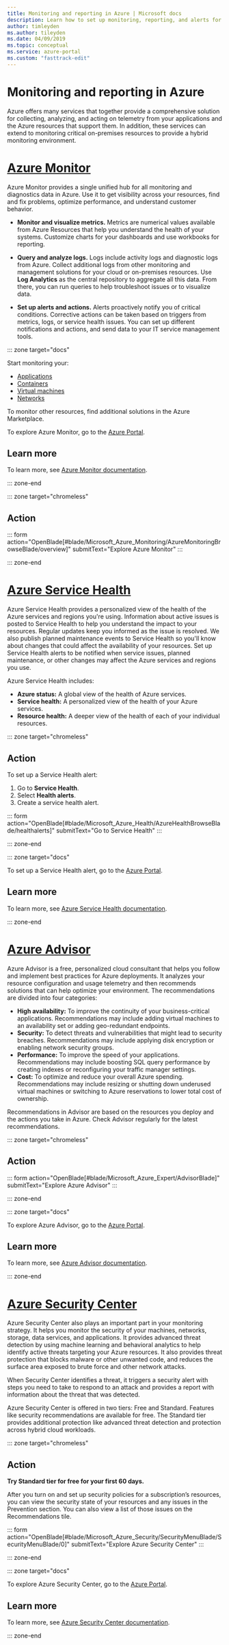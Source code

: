 ```yaml
---
title: Monitoring and reporting in Azure | Microsoft docs
description: Learn how to set up monitoring, reporting, and alerts for your Azure management environment
author: timleyden
ms.author: tileyden
ms.date: 04/09/2019
ms.topic: conceptual
ms.service: azure-portal
ms.custom: "fasttrack-edit"
---
```


# Monitoring and reporting in Azure

Azure offers many services that together provide a comprehensive solution for collecting, analyzing, and acting on telemetry from your applications and the Azure resources that support them. In addition, these services can extend to monitoring critical on-premises resources to provide a hybrid monitoring environment.

# [Azure Monitor](#tab/AzureMonitor)

Azure Monitor provides a single unified hub for all monitoring and diagnostics data in Azure. Use it to get visibility across your resources, find and fix problems, optimize performance, and understand customer behavior.

- **Monitor and visualize metrics.** Metrics are numerical values available from Azure Resources that help you understand the health of your systems. Customize charts for your dashboards and use workbooks for reporting.

- **Query and analyze logs.** Logs include activity logs and diagnostic logs from Azure. Collect additional logs from other monitoring and management solutions for your cloud or on-premises resources. Use **Log Analytics** as the central repository to aggregate all this data. From there, you can run queries to help troubleshoot issues or to visualize data.

- **Set up alerts and actions.** Alerts proactively notify you of critical conditions. Corrective actions can be taken based on triggers from metrics, logs, or service health issues. You can set up different notifications and actions, and send data to your IT service management tools.

::: zone target="docs"

 Start monitoring your:

- [Applications](/azure/application-insights/app-insights-overview)
- [Containers](/azure/monitoring/monitoring-container-overview)
- [Virtual machines](/azure/monitoring/monitoring-service-map)
- [Networks](/azure/networking/network-monitoring-overview)

To monitor other resources, find additional solutions in the Azure Marketplace.

To explore Azure Monitor, go to the [Azure Portal](https://portal.azure.com/#blade/Microsoft_Azure_Monitoring/AzureMonitoringBrowseBlade/overview).

## Learn more

To learn more, see [Azure Monitor documentation](/azure/monitoring-and-diagnostics/).

::: zone-end

::: zone target="chromeless"

## Action

::: form action="OpenBlade[#blade/Microsoft_Azure_Monitoring/AzureMonitoringBrowseBlade/overview]" submitText="Explore Azure Monitor" :::

::: zone-end

# [Azure Service Health](#tab/AzureServiceHealth)

Azure Service Health provides a personalized view of the health of the Azure services and regions you're using. Information about active issues is posted to Service Health to help you understand the impact to your resources. Regular updates keep you informed as the issue is resolved. We also publish planned maintenance events to Service Health so you'll know about changes that could affect the availability of your resources. Set up Service Health alerts to be notified when service issues, planned maintenance, or other changes may affect the Azure services and regions you use.

Azure Service Health includes:

- **Azure status:** A global view of the health of Azure services.
- **Service health:** A personalized view of the health of your Azure services.
- **Resource health:** A deeper view of the health of each of your individual resources.

::: zone target="chromeless"

<!-- markdownlint-disable MD024 -->

## Action

To set up a Service Health alert:

1. Go to **Service Health**.
2. Select **Health alerts**.
3. Create a service health alert.

::: form action="OpenBlade[#blade/Microsoft_Azure_Health/AzureHealthBrowseBlade/healthalerts]" submitText="Go to Service Health" :::

::: zone-end

::: zone target="docs"

To set up a Service Health alert, go to the [Azure Portal](https://portal.azure.com/#blade/Microsoft_Azure_Health/AzureHealthBrowseBlade/healthalerts).

## Learn more

To learn more, see [Azure Service Health documentation](/azure/service-health/).

::: zone-end

# [Azure Advisor](#tab/AzureAdvisor)

Azure Advisor is a free, personalized cloud consultant that helps you follow and implement best practices for Azure deployments. It analyzes your resource configuration and usage telemetry and then recommends solutions that can help optimize your environment. The recommendations are divided into four categories:

- **High availability:** To improve the continuity of your business-critical applications. Recommendations may include adding virtual machines to an availability set or adding geo-redundant endpoints.
- **Security:** To detect threats and vulnerabilities that might lead to security breaches. Recommendations may include applying disk encryption or enabling network security groups.
- **Performance:** To improve the speed of your applications. Recommendations may include boosting SQL query performance by creating indexes or reconfiguring your traffic manager settings.
- **Cost:** To optimize and reduce your overall Azure spending. Recommendations may include resizing or shutting down underused virtual machines or switching to Azure reservations to lower total cost of ownership.

Recommendations in Advisor are based on the resources you deploy and the actions you take in Azure. Check Advisor regularly for the latest recommendations.

::: zone target="chromeless"

## Action

::: form action="OpenBlade[#blade/Microsoft_Azure_Expert/AdvisorBlade]" submitText="Explore Azure Advisor" :::

::: zone-end

::: zone target="docs"

To explore Azure Advisor, go to the [Azure Portal](https://portal.azure.com/#blade/Microsoft_Azure_Expert/AdvisorBlade).

## Learn more

To learn more, see [Azure Advisor documentation](/azure/advisor/).

::: zone-end

# [Azure Security Center](#tab/AzureSecurityCenter)

Azure Security Center also plays an important part in your monitoring strategy. It helps you monitor the security of your machines, networks, storage, data services, and applications. It provides advanced threat detection by using machine learning and behavioral analytics to help identify active threats targeting your Azure resources. It also provides threat protection that blocks malware or other unwanted code, and reduces the surface area exposed to brute force and other network attacks.

When Security Center identifies a threat, it triggers a security alert with steps you need to take to respond to an attack and provides a report with information about the threat that was detected.

Azure Security Center is offered in two tiers: Free and Standard. Features like security recommendations are available for free. The Standard tier provides additional protection like advanced threat detection and protection across hybrid cloud workloads.

::: zone target="chromeless"

## Action

**Try Standard tier for free for your first 60 days.**

After you turn on and set up security policies for a subscription’s resources, you can view the security state of your resources and any issues in the Prevention section. You can also view a list of those issues on the Recommendations tile.

::: form action="OpenBlade[#blade/Microsoft_Azure_Security/SecurityMenuBlade/SecurityMenuBlade/0]" submitText="Explore Azure Security Center" :::

::: zone-end

::: zone target="docs"

To explore Azure Security Center, go to the [Azure Portal](https://portal.azure.com/#blade/Microsoft_Azure_Security/SecurityMenuBlade/SecurityMenuBlade/0).

## Learn more

To learn more, see [Azure Security Center documentation](/azure/security-center/).

::: zone-end
